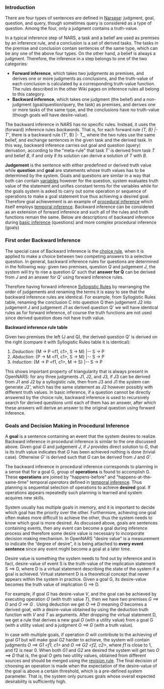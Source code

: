 ### Introduction

There are four types of sentences are defined in [Narsese](https://github.com/opennars/opennars/wiki/Narsese-Grammar-(Input-Output-Format)): judgment, goal, question, and query, though sometimes query is considered as a type of question. Among the four, only a judgment contains a truth-value.

In a typical inference step of NARS, a task and a belief are used as premises by an inference rule, and a conclusion is a set of derived tasks. The tasks in the premise and conclusion contain sentences of the same type, which can be any one of the above four types. On the other hand, a belief is always a judgment. Therefore, the inference in a step belongs to one of the two categories:
* **Forward inference**, which takes two judgments as premises, and derives one or more judgments as conclusions, and the truth-value of each conclusion is calculated by a corresponding truth-value function. The rules described in the other Wiki pages on inference rules all belong to this category.
* **Backward inference**, which takes one judgment (the belief) and a non-judgment (goal/question/query, the task) as premises, and derives one or more tasks of the same type, and the conclusions have no truth-value (though goals will have desire-value).

The backward inference in NARS has no specific rules. Instead, it uses the (forward) inference rules _backwards_. That is, for each forward rule _{T, B} |- T'_, there is a backward rule {T', B} |- T_, where the two rules use the same belief, and exchange sentences in the given task and the derived task. In this way, backward inference carries out goal and question (query) derivation, according to the "meta-rule" that task _T'_ is derived from task _T_ and belief _B_, if and only if its solution can derive a solution of _T_ with _B_.

**Judgement** is the sentence with either predefined or derived truth value while **question** and **goal** are statements whose truth values has to be determined by the system. Goals and questions are similar in a way that both can contain [variables](https://github.com/opennars/opennars/wiki/Use-of-Variables-in-OpenNARS) however for the question, system evaluates truth value of the statement and unifies constant terms for the variables while for the goals system is asked to carry out some operation or sequence of operations to make a goal statement true thus achieving a desired goal. Therefore goal achievement is an example of [procedural inference](https://github.com/opennars/opennars/wiki/Procedural-Inference) which itself employs [temporal inference](https://github.com/opennars/opennars/wiki/Temporal-Inference). Backward inference can be considered as an extension of forward inference and such all of the rules and truth functions remain the same. Below are descriptions of backward inference during [basic inference](https://github.com/opennars/opennars/wiki/Basic-Inference-in-OpenNARS) (questions)  and more complex procedural inference (goals)

### First order Backward Inference
The special case of Backward Inference is the [choice rule](https://github.com/opennars/opennars/wiki/Revision-and-Choice-Rules), when it is applied to make a choice between two competing answers to a selective question. In general, backward inference rules for questions are determined in the following way: given two premises, question *Q* and judgement *J*, the system will try to rise a question *Q'* such that **answer for Q** can be derived from *J* and an answer for *Q'* using forward inference rules. 

Therefore having forward inference [Syllogistic Rules](https://github.com/opennars/opennars/wiki/Basic-Syllogistic-Rules) by rearranging the order of judgements and renaming the terms it is easy to see that the backward inference rules are identical. For example, from Syllogistic Rules table, renaming the conclusion C into question Q then judgement J2 into judgement J and judgement J1 as derived question Q' we will have identical rules as for forward inference, of course the truth functions are not used since derived question does not have truth value.

**Backward inference rule table**

Given two premises the left (J and Q), the derived question Q' is derived on the right (compare it with Syllogistic Rules table it is identical):
1. _Deduction_: {M → P <f1, c1>, S → M} |-- S → P
2. _Abduction_: {P → M <f1, c1>, S → M} |-- S → P
3. _Induction_: {M → P <f1, c1>, M → S} |-- S → P

This shows important property of triangularity that is always present in OpenNARS: for any three judgments J1, J2, and J3, if J3 can be derived from J1 and J2 by a syllogistic rule, then from J3 and J1 the system can generate J2', which has
the same statement as J2 however possibly with different truth values. In basic inference, if a question cannot be directly answered by the choice rule, backward inference is used to recursively search for derived questions until each of them has an answer, after which these answers will derive an answer to the original question using forward inference.

### Goals and Decision Making in Procedural Inference
A **goal** is a sentence containing an event that the system desires to realize. Backward inference in procedural inference
is similar to the one discussed above. Given goal *G* and judgement *J*, if *J* provides direct solution to *G*, that is its truth value indicates that *G* has been achieved nothing is done (trivial case). Otherwise *G'* is derived such that *G* can be derived from *J* and *G'*. 

The backward inference in procedural inference corresponds to planning in a sense that for a goal G, group of **operations** is found to accomplish G. These **operations** are joined by "happens-before" and "happens-at-the-same-time" temporal *operators* defined in [temporal inference](https://github.com/opennars/opennars/wiki/Temporal-Inference). Thus planning is sequential selection of operations to achieve **desired** goal. If operations appears repeatedly such planning is learned and system acquires new skills.

System usually has multiple goals in memory, and it is important to decide which goal has the priority over the other. Furthermore, achieving one goal often makes more difficult to achieve the other, thus the system needs to know which goal is more desired. As discussed above, goals are sentences containing events, then any event can become a goal during inference process and therefore some desire value is necessary to incorporate decision making mechanism. In OpenNARS "desire value" is a measurement to indicate the “degree of desire”, it is being attached to **every event sentence** since any event might become a goal at a later time. 

Desire value is something the system needs to find out by inference and in fact, desire-value of event S is the 
truth-value of the implication statement S ==> D, where D is a virtual statement describing the state of the system if a goal is achieved. Virtual statement D is a theoretical concept that never appears within the system in practice.
Given a goal G, its desire-value becomes the truth value of implication G ==> D. 

For example, if goal *G* has desire-value *V*, and the goal can be achieved by executing operation *O* (with truth value *T*), then we have two premises *G ==> D <V>* and *O ==> G <T>*. Using deduction we get *O ==> D <F deduction>* meaning  *O* becomes a derived goal, with a desire-value obtained by using the deduction truth function with *V* and *T* as arguments. After dropping the virtual statement D, we get a rule that derives a new goal *O* (with a utility value) from a goal G (with a utility value) and a judgment  *O ==> G* (with a truth value). 

In case with multiple goals, if operation *O* will contribute to the achieving of goal *G1* but will make goal *G2* harder to achieve, the system will contain judgments *O ==> G1 <f1, c1>* and *O ==> G2 <f2, c2>*, where *f1* is close to 1, and f2 is near 0. When both *G1* and *G2* are desired the system will get two *O ==> D* that is, the goal *O* gets two utility values, obtained from different sources and should be merged using the [revision rule](https://github.com/opennars/opennars/wiki/Revision-and-Choice-Rules). The final decision of choosing an operation is made when the expectation of the desire-value of the goal is above a certain threshold, which is a pre-defined system parameter. That is, the system only pursues goals whose overall expected desirability is sufficiently high.